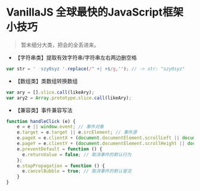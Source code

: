# VanillaJS 全球最快的JavaScript框架小技巧

> 暂未细分大类，把会的全丢进来。

- 【字符串类】提取有效字符串/字符串左右两边删空格

```javascript
var str = '  szy0syz '.replace(/^ +| +$/g,''); // -> str: "szy0syz"
```

- 【数组类】类数组转换数组

```javascript
var ary = [].slice.call(likeAry);
var ary2 = Array.prototype.slice.call(likeAry);
```

- 【兼容类】事件兼容写法

```javascript
function handleClick (e) {
    e = e || window.event; // 事件对象
    e.target = e.target || e.srcElement; // 事件源
    e.pageX = e.clientX + (document.documentElement.scrollLeft || document.body.scrollLeft); // 鼠标点击坐标距离(首屏)body的绝对距离X坐标
    e.pageY = e.clientY + (document.documentElement.scrollHeight || document.body.scrollTop); // 鼠标点击坐标距离(首屏)body的绝对距离Y坐标
    e.preventDefault = function () {
      e.returnValue = false; // 取消事件的默认行为
    };
    e.stopPropagation = function () {
      e.cancelBubble = true; // 取消事件的默认冒泡
    }
}

```
